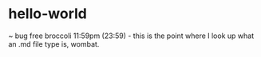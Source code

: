# hello-world
~ bug free broccoli
11:59pm (23:59) - this is the point where I look up what an .md file type is, wombat.
